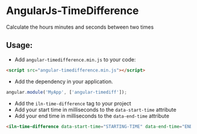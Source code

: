 # AngularJs-TimeDifference

Calculate the hours minutes and seconds between two times


## Usage:

 - Add `angular-timedifference.min.js` to your code:
```html
<script src="angular-timedifference.min.js"></script>
```
 - Add the dependency in your application.
```js
angular.module('MyApp', ['angular-timediff']);
```
 - Add the `iln-time-difference` tag to your project
 - Add your start time in milliseconds to the `data-start-time` attribute
 - Add your end time in milliseconds to the `data-end-time` attribute
```html
<iln-time-difference data-start-time="STARTING-TIME" data-end-time="END-TIME"></iln-time-difference>
```
